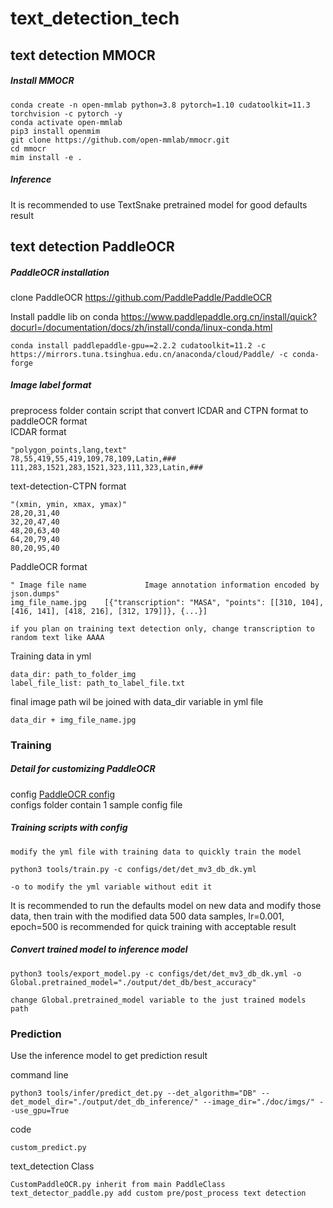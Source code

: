 # text_detection_tech

## text detection MMOCR
##### Install MMOCR
```
conda create -n open-mmlab python=3.8 pytorch=1.10 cudatoolkit=11.3 torchvision -c pytorch -y
conda activate open-mmlab
pip3 install openmim
git clone https://github.com/open-mmlab/mmocr.git
cd mmocr
mim install -e .
```
##### Inference
It is recommended to use TextSnake pretrained model for good defaults result

## text detection PaddleOCR
##### PaddleOCR installation

clone PaddleOCR https://github.com/PaddlePaddle/PaddleOCR

Install paddle lib on conda
https://www.paddlepaddle.org.cn/install/quick?docurl=/documentation/docs/zh/install/conda/linux-conda.html

```
conda install paddlepaddle-gpu==2.2.2 cudatoolkit=11.2 -c https://mirrors.tuna.tsinghua.edu.cn/anaconda/cloud/Paddle/ -c conda-forge
```

##### Image label format

preprocess folder contain script that convert ICDAR and CTPN format to paddleOCR format
<br>
ICDAR format

```
"polygon_points,lang,text"
78,55,419,55,419,109,78,109,Latin,###
111,283,1521,283,1521,323,111,323,Latin,###
```

text-detection-CTPN format

```
"(xmin, ymin, xmax, ymax)"
28,20,31,40
32,20,47,40
48,20,63,40
64,20,79,40
80,20,95,40
```

PaddleOCR format

```
" Image file name             Image annotation information encoded by json.dumps"
img_file_name.jpg    [{"transcription": "MASA", "points": [[310, 104], [416, 141], [418, 216], [312, 179]]}, {...}]

if you plan on training text detection only, change transcription to random text like AAAA
```

Training data in yml

```    
data_dir: path_to_folder_img
label_file_list: path_to_label_file.txt
```

final image path wil be joined with data_dir variable in yml file

```
data_dir + img_file_name.jpg
```

### Training

##### Detail for customizing PaddleOCR

config [PaddleOCR config](https://github.com/PaddlePaddle/PaddleOCR/blob/release/2.4/doc/doc_en/config_en.md)
<br>
configs folder contain 1 sample config file

##### Training scripts with config

```
modify the yml file with training data to quickly train the model
```

```
python3 tools/train.py -c configs/det/det_mv3_db_dk.yml

-o to modify the yml variable without edit it
```

It is recommended to run the defaults model on new data and modify those data, then train with the modified data
500 data samples, lr=0.001, epoch=500 is recommended for quick training with acceptable result

##### Convert trained model to inference model

```
python3 tools/export_model.py -c configs/det/det_mv3_db_dk.yml -o Global.pretrained_model="./output/det_db/best_accuracy"

change Global.pretrained_model variable to the just trained models path
```

### Prediction

Use the inference model to get prediction result

command line

```
python3 tools/infer/predict_det.py --det_algorithm="DB" --det_model_dir="./output/det_db_inference/" --image_dir="./doc/imgs/" --use_gpu=True
```

code

```
custom_predict.py
```

text_detection Class

```
CustomPaddleOCR.py inherit from main PaddleClass
text_detector_paddle.py add custom pre/post_process text detection
```


